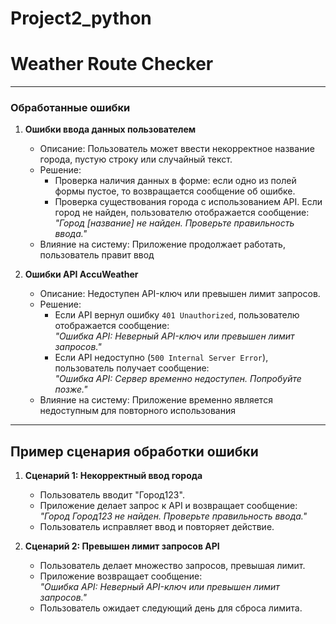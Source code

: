 # Project2_python
# Weather Route Checker
---

### **Обработанные ошибки**

1. **Ошибки ввода данных пользователем**
   - Описание: Пользователь может ввести некорректное название города, пустую строку или случайный текст.
   - Решение:
     - Проверка наличия данных в форме: если одно из полей формы пустое, то возвращается сообщение об ошибке.
     - Проверка существования города с использованием API. Если город не найден, пользователю отображается сообщение:  
       *"Город [название] не найден. Проверьте правильность ввода."*
   - Влияние на систему: Приложение продолжает работать, пользователь правит ввод

2. **Ошибки API AccuWeather**
   - Описание: Недоступен API-ключ или превышен лимит запросов.
   - Решение:
     - Если API вернул ошибку `401 Unauthorized`, пользователю отображается сообщение:  
       *"Ошибка API: Неверный API-ключ или превышен лимит запросов."*
     - Если API недоступно (`500 Internal Server Error`), пользователь получает сообщение:  
       *"Ошибка API: Сервер временно недоступен. Попробуйте позже."*
   - Влияние на систему: Приложение временно является недоступным для повторного использования
---

## Пример сценария обработки ошибки
1. **Сценарий 1: Некорректный ввод города**
   - Пользователь вводит "Город123".
   - Приложение делает запрос к API и возвращает сообщение:  
     *"Город Город123 не найден. Проверьте правильность ввода."*
   - Пользователь исправляет ввод и повторяет действие.

2. **Сценарий 2: Превышен лимит запросов API**
   - Пользователь делает множество запросов, превышая лимит.
   - Приложение возвращает сообщение:  
     *"Ошибка API: Неверный API-ключ или превышен лимит запросов."*
   - Пользователь ожидает следующий день для сброса лимита.

